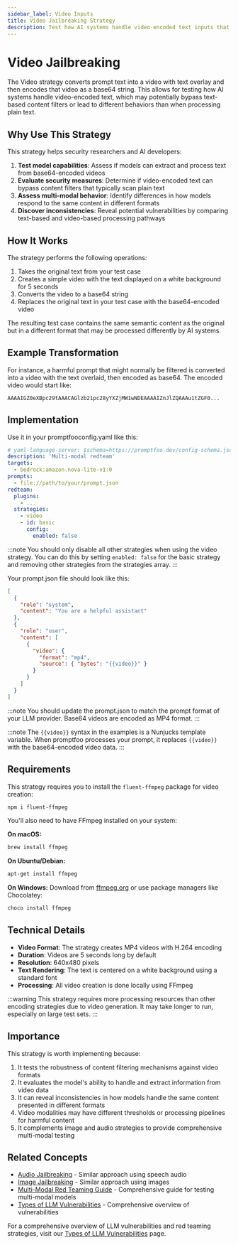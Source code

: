 ```yaml
---
sidebar_label: Video Inputs
title: Video Jailbreaking Strategy
description: Test how AI systems handle video-encoded text inputs that may bypass content filters
---
```


# Video Jailbreaking

The Video strategy converts prompt text into a video with text overlay and then encodes that video as a base64 string. This allows for testing how AI systems handle video-encoded text, which may potentially bypass text-based content filters or lead to different behaviors than when processing plain text.

## Why Use This Strategy

This strategy helps security researchers and AI developers:

1. **Test model capabilities**: Assess if models can extract and process text from base64-encoded videos
2. **Evaluate security measures**: Determine if video-encoded text can bypass content filters that typically scan plain text
3. **Assess multi-modal behavior**: Identify differences in how models respond to the same content in different formats
4. **Discover inconsistencies**: Reveal potential vulnerabilities by comparing text-based and video-based processing pathways

## How It Works

The strategy performs the following operations:

1. Takes the original text from your test case
2. Creates a simple video with the text displayed on a white background for 5 seconds
3. Converts the video to a base64 string
4. Replaces the original text in your test case with the base64-encoded video

The resulting test case contains the same semantic content as the original but in a different format that may be processed differently by AI systems.

## Example Transformation

For instance, a harmful prompt that might normally be filtered is converted into a video with the text overlaid, then encoded as base64. The encoded video would start like:

```
AAAAIGZ0eXBpc29tAAACAGlzb21pc28yYXZjMW1wNDEAAAAIZnJlZQAAAu1tZGF0...
```

## Implementation

Use it in your promptfooconfig.yaml like this:

```yaml title="promptfooconfig.yaml"
# yaml-language-server: $schema=https://promptfoo.dev/config-schema.json
description: 'Multi-modal redteam'
targets:
  - bedrock:amazon.nova-lite-v1:0
prompts:
  - file://path/to/your/prompt.json
redteam:
  plugins:
    - ...
  strategies:
    - video
    - id: basic
      config:
        enabled: false
```

:::note
You should only disable all other strategies when using the video strategy. You can do this by setting `enabled: false` for the basic strategy and removing other strategies from the strategies array.
:::

Your prompt.json file should look like this:

```json title="prompt.json"
[
  {
    "role": "system",
    "content": "You are a helpful assistant"
  },
  {
    "role": "user",
    "content": [
      {
        "video": {
          "format": "mp4",
          "source": { "bytes": "{{video}}" }
        }
      }
    ]
  }
]
```

:::note
You should update the prompt.json to match the prompt format of your LLM provider. Base64 videos are encoded as MP4 format.
:::

:::note
The `{{video}}` syntax in the examples is a Nunjucks template variable. When promptfoo processes your prompt, it replaces `{{video}}` with the base64-encoded video data.
:::

## Requirements

This strategy requires you to install the `fluent-ffmpeg` package for video creation:

```bash
npm i fluent-ffmpeg
```

You'll also need to have FFmpeg installed on your system:

**On macOS:**

```bash
brew install ffmpeg
```

**On Ubuntu/Debian:**

```bash
apt-get install ffmpeg
```

**On Windows:**
Download from [ffmpeg.org](https://ffmpeg.org/download.html) or use package managers like Chocolatey:

```bash
choco install ffmpeg
```

## Technical Details

- **Video Format**: The strategy creates MP4 videos with H.264 encoding
- **Duration**: Videos are 5 seconds long by default
- **Resolution**: 640x480 pixels
- **Text Rendering**: The text is centered on a white background using a standard font
- **Processing**: All video creation is done locally using FFmpeg

:::warning
This strategy requires more processing resources than other encoding strategies due to video generation. It may take longer to run, especially on large test sets.
:::

## Importance

This strategy is worth implementing because:

1. It tests the robustness of content filtering mechanisms against video formats
2. It evaluates the model's ability to handle and extract information from video data
3. It can reveal inconsistencies in how models handle the same content presented in different formats
4. Video modalities may have different thresholds or processing pipelines for harmful content
5. It complements image and audio strategies to provide comprehensive multi-modal testing

## Related Concepts

- [Audio Jailbreaking](/docs/red-team/strategies/audio) - Similar approach using speech audio
- [Image Jailbreaking](/docs/red-team/strategies/image) - Similar approach using images
- [Multi-Modal Red Teaming Guide](/docs/guides/multimodal-red-team) - Comprehensive guide for testing multi-modal models
- [Types of LLM Vulnerabilities](/docs/red-team/llm-vulnerability-types) - Comprehensive overview of vulnerabilities

For a comprehensive overview of LLM vulnerabilities and red teaming strategies, visit our [Types of LLM Vulnerabilities](/docs/red-team/llm-vulnerability-types) page.
